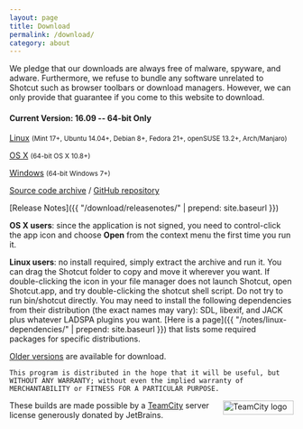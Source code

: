 ```yaml
---
layout: page
title: Download
permalink: /download/
category: about
---
```


We pledge that our downloads are always free of
malware, spyware, and adware. Furthermore, we refuse to bundle any software
unrelated to Shotcut such as browser toolbars or download managers.
However, we can only provide that guarantee if you come to this website
to download.

<!-- Shotcut Responsive -->
<ins class="adsbygoogle"
    style="display:block"
    data-ad-client="ca-pub-1305424236533187"
    data-ad-slot="3403753557"
    data-ad-format="auto"></ins>
<script>
(adsbygoogle = window.adsbygoogle || []).push({});
</script>

#### Current Version: 16.09 -- 64-bit Only

[Linux](https://github.com/mltframework/shotcut/releases/download/v16.09/shotcut-debian8-x86_64-160901.tar.bz2)
<small>(Mint 17+, Ubuntu 14.04+, Debian 8+, Fedora 21+, openSUSE
13.2+, Arch/Manjaro)</small>

[OS
X](https://github.com/mltframework/shotcut/releases/download/v16.09/shotcut-osx-x86_64-160901.dmg)
<small>(64-bit OS X 10.8+)</small>

[Windows](https://github.com/mltframework/shotcut/releases/download/v16.09/shotcut-win64-160901.exe)
<small>(64-bit Windows 7+)</small>

[Source code
archive](https://github.com/mltframework/shotcut/releases/download/v16.09/shotcut-src-160901.tar.bz2)
/ [GitHub repository](https://github.com/mltframework/shotcut)

[Release Notes]({{ "/download/releasenotes/" | prepend: site.baseurl }})

**OS X users**: since the application is not signed, you need to
control-click the app icon and choose **Open** from the context menu the
first time you run it.

**Linux users**: no install required, simply extract the archive and run
it. You can drag the Shotcut folder to copy and move it wherever you
want. If double-clicking the icon in your file manager does not launch
Shotcut, open Shotcut.app, and try double-clicking the shotcut shell
script. Do not try to run bin/shotcut directly. You may need to install
the following dependencies from their distribution (the exact names may
vary): SDL, libexif, and JACK plus whatever LADSPA plugins you want.
[Here is a page]({{ "/notes/linux-dependencies/" | prepend: site.baseurl }}) that lists some required packages
for specific distributions.

[Older versions](https://github.com/mltframework/shotcut/releases/) are
available for download.

`This program is distributed in the hope that it will be useful, but
WITHOUT ANY WARRANTY; without even the implied warranty of MERCHANTABILITY
or FITNESS FOR A PARTICULAR PURPOSE.`

<a href="https://www.jetbrains.com/teamcity/"><img
width="125" alt="TeamCity logo" src="{{ site.baseurl }}/assets/img/logo_teamcity.png"
style="border: 0px; float: right; margin-left: 10px" title="JetBrains TeamCity" height="25"></a>
These builds are made possible by a <a href="https://www.jetbrains.com/teamcity/">TeamCity</a> server license generously donated by JetBrains.

